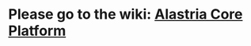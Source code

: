 # Please go to the wiki: [Alastria Core Platform](https://github.com/alastria/alastria-platform/wiki)

